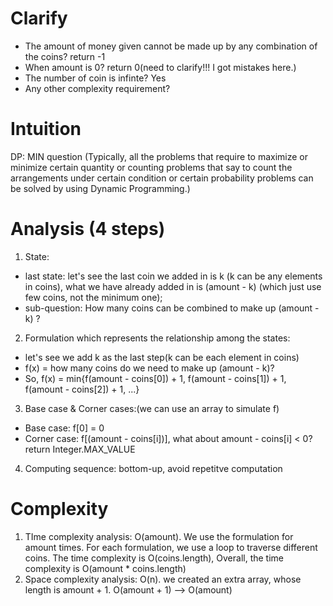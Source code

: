 # Clarify
- The amount of money given cannot be made up by any combination of the coins? return -1
- When amount is 0? return 0(need to clarify!!! I got mistakes here.)
- The number of coin is infinte? Yes
- Any other complexity requirement?
# Intuition
DP:  MIN question (Typically, all the problems that require to maximize or minimize certain quantity or counting problems that say to count the arrangements under certain condition or certain probability problems can be solved by using Dynamic Programming.)
# Analysis (4 steps)
1. State: 
  - last state: let's see the last coin we added in is k (k can be any elements in coins), what we have already added in is (amount - k) (which just use few coins, not the minimum one);
  - sub-question: How many coins can be combined to make up (amount - k) ?
2. Formulation which represents the relationship among the states:
  - let's see we add k as the last step(k can be each element in coins)
  - f(x) = how many coins do we need to make up (amount - k)?
  - So, f(x) = min{f(amount - coins\[0]) + 1, f(amount - coins\[1]) + 1, f(amount - coins\[2]) + 1, ...}
3. Base case & Corner cases:(we can use an array to simulate f)
  - Base case: f\[0] = 0
  - Corner case: f\[(amount - coins\[i])], what about amount - coins\[i] < 0? return Integer.MAX_VALUE
4. Computing sequence: bottom-up, avoid repetitve computation
# Complexity
1. TIme complexity analysis: O(amount). We use the formulation for amount times. For each formulation, we use a loop to traverse different coins. The time complexity is O(coins.length), Overall, the time complexity is O(amount * coins.length)
2. Space complexity analysis: O(n). we created an extra array, whose length is amount + 1. O(amount + 1) --> O(amount)


